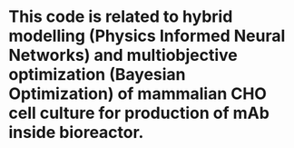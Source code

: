# This code is related to hybrid modelling (Physics Informed Neural Networks) and multiobjective optimization (Bayesian Optimization) of mammalian CHO cell culture for production of mAb inside bioreactor.

